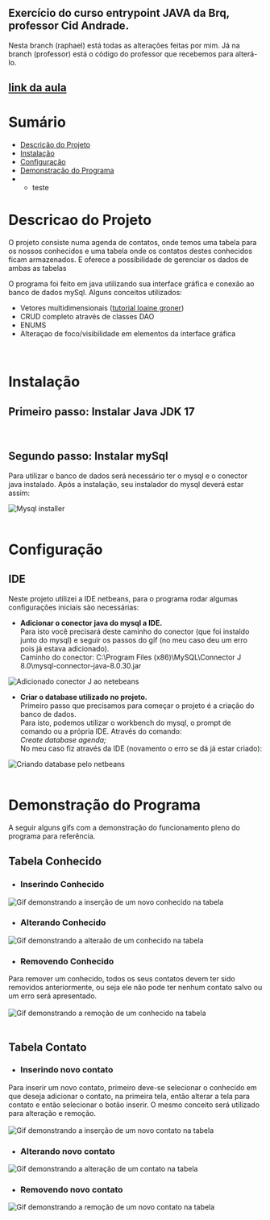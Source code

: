 ## Exercício do curso entrypoint JAVA da Brq, professor Cid Andrade.
Nesta branch (raphael) está todas as alterações feitas por mim. Já na branch (professor) está o código do professor que recebemos para alterá-lo.<br>
## <a href="https://drive.google.com/file/d/1S-v5-aNZMSCWquK5FhN2VlZAyzqn0FA3/view)" taget="_blank">link da aula</a>

# Sumário
- <a href="#descProjeto">Descrição do Projeto</a>
- <a href="#instalacao">Instalação</a>
- <a href="#configuracao">Configuração</a>
- <a href="#demoPrograma">Demonstração do Programa</a>
- - teste


<div id="descProjeto"> 
  <h1> Descricao do Projeto </h1>
  O projeto consiste numa agenda de contatos, onde temos uma tabela para os nossos conhecidos e uma tabela onde os contatos destes conhecidos ficam armazenados. E oferece a possibilidade de gerenciar os dados de ambas as tabelas

  O programa foi feito em java utilizando sua interface gráfica e conexão ao banco de dados mySql. 
  Alguns conceitos utilizados: 
  - Vetores multidimensionais ([tutorial loaine groner](https://www.youtube.com/watch?v=P66G0rxdL-k))
  - CRUD completo através de classes DAO
  - ENUMS
  - Alteraçao de foco/visibilidade em elementos da interface gráfica
  <br>
</div>

<div id="instalacao">
  <h1>Instalação</h1>
  
  ## Primeiro passo: Instalar Java JDK 17
  <br>

  ## Segundo passo: Instalar mySql
  Para utilizar o banco de dados será necessário ter o mysql e o conector java instalado.
  Após a instalação, seu instalador do mysql deverá estar assim: 

  ![Mysql installer](./readmeImgs/instalacaoMysql.PNG)
  <br><br>
</div>

<div id="configuracao">
  <h1>Configuração</h1>

  ## IDE
  Neste projeto utilizei a IDE netbeans, para o programa rodar algumas configurações iniciais são necessárias:

  - **Adicionar o conector java do mysql a IDE.**<br>
  Para isto você precisará deste caminho do conector (que foi instaldo junto do mysql) e seguir os passos do gif (no meu caso deu um erro pois já estava adicionado). <br>
  Caminho do conector: C:\Program Files (x86)\MySQL\Connector J 8.0\mysql-connector-java-8.0.30.jar

  ![Adicionado conector J ao netebeans](./readmeImgs/configNetbeans/adicionadoConectorJ.gif)


  - **Criar o database utilizado no projeto.**<br>
  Primeiro passo que precisamos para começar o projeto é a criação do banco de dados.<br>
  Para isto, podemos utilizar o workbench do mysql, o prompt de comando ou a própria IDE. Através do comando:<br>
  *Create database agenda;*<br>
  No meu caso fiz através da IDE (novamento o erro se dá já estar criado):

  ![Criando database pelo netbeans](./readmeImgs/configNetbeans/criandoDB.gif)
  <br><br>
</div>

<div id="demoPrograma">
  <h1> Demonstração do Programa </h1>
  A seguir alguns gifs com a demonstração do funcionamento pleno do programa para referência.

  ## Tabela Conhecido
  - ### Inserindo Conhecido
  ![Gif demonstrando a inserção de um novo conhecido na tabela](./readmeImgs/conhecido/inserindoConhecido.gif)
  <br>

  - ### Alterando Conhecido
  ![Gif demonstrando a alteraão de um conhecido na tabela](./readmeImgs/conhecido/alterandoConhecido.gif)
  <br>

  - ### Removendo Conhecido
  Para remover um conhecido, todos os seus contatos devem ter sido removidos anteriormente, ou seja ele não pode ter nenhum contato salvo ou um erro será apresentado.<br><br>
  ![Gif demonstrando a remoção de um conhecido na tabela](./readmeImgs/conhecido/deletandoConhecido.gif)
  <br><br>

  ## Tabela Contato
  - ### Inserindo novo contato
  Para inserir um novo contato, primeiro deve-se selecionar o conhecido em que deseja adicionar o contato, na primeira tela, então alterar a tela para contato e então selecionar o botão inserir. O mesmo conceito será utilizado para alteração e remoção.<br><br>
  ![Gif demonstrando a inserção de um novo contato na tabela](./readmeImgs/contato/inserindoContato.gif)
  <br>

  - ### Alterando novo contato
  ![Gif demonstrando a alteração de um contato na tabela](./readmeImgs/contato/alterandoContato.gif)
  <br>

  - ### Removendo novo contato
  ![Gif demonstrando a remoção de um novo contato na tabela](./readmeImgs/contato/deletandoContato.gif)
 </div>
